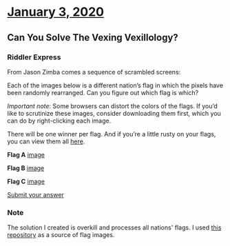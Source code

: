 # [January 3, 2020](https://fivethirtyeight.com/features/can-you-solve-the-vexing-vexillology/)
## Can You Solve The Vexing Vexillology?

### Riddler Express

From Jason Zimba comes a sequence of scrambled screens:

Each of the images below is a different nation’s flag in which the pixels have been randomly rearranged. Can you figure out which flag is which?

_Important note_: Some browsers can distort the colors of the flags. If you’d like to scrutinize these images, consider downloading them first, which you can do by right-clicking each image.

There will be one winner per flag. And if you’re a little rusty on your flags, you can view them all [here](https://www.cia.gov/library/publications/the-world-factbook/docs/flagsoftheworld.html).

**Flag A**
[image](https://fivethirtyeight.com/wp-content/uploads/2020/01/flag_1.png?w=498)

**Flag B**
[image](https://fivethirtyeight.com/wp-content/uploads/2020/01/flag_2.png?w=414)

**Flag C**
[image](https://fivethirtyeight.com/wp-content/uploads/2020/01/flag_3.png?w=496)

[Submit your answer](https://docs.google.com/forms/d/e/1FAIpQLSeD0nuarx_Ti0v9HzJrFiv1MF8OkxpWhJ2Ge-VO04FNq9TSBQ/viewform)

### Note

The solution I created is overkill and processes all nations' flags.  I used [this repository](https://github.com/hjnilsson/country-flags) as a source of flag images.
